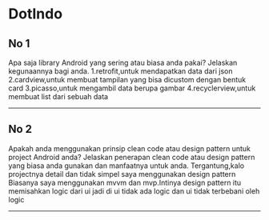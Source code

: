 # DotIndo

## No 1
 Apa saja library Android yang sering atau biasa anda pakai? Jelaskan kegunaannya bagi
anda.
1.retrofit,untuk mendapatkan data dari json
2.cardview,untuk membuat tampilan yang bisa dicustom dengan bentuk card
3.picasso,untuk mengambil data berupa gambar
4.recyclerview,untuk membuat list dari sebuah data 

---

## No 2
Apakah anda menggunakan prinsip clean code atau design pattern untuk project
Android anda? Jelaskan penerapan clean code atau design pattern yang biasa anda
gunakan dan manfaatnya untuk anda.
Tergantung,kalo projectnya detail dan tidak simpel saya menggunakan design pattern
Biasanya saya menggunakan mvvm dan mvp.Intinya design pattern itu memisahkan logic dari ui
jadi di ui tidak ada logic dan ui tidak terbebani oleh logic

---
